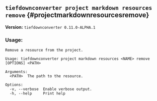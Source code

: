 ## `tiefdownconverter project markdown resources remove` {#projectmarkdownresourcesremove}

**Version:** `tiefdownconverter 0.11.0-ALPHA.1`

### Usage:
```
Remove a resource from the project.

Usage: tiefdownconverter project markdown resources <NAME> remove [OPTIONS] <PATH>

Arguments:
  <PATH>  The path to the resource.

Options:
  -v, --verbose  Enable verbose output.
  -h, --help     Print help
```

